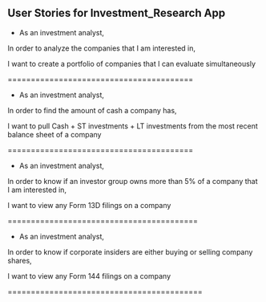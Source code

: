 User Stories for Investment_Research App
--------------------------------------------------------------

-  As an investment analyst, 

In order to analyze the companies that I am interested in,

I want to create a portfolio of companies that I can evaluate simultaneously

========================================

- As an investment analyst, 

In order to find the amount of cash a company has,

I want to pull Cash + ST investments + LT investments from the most recent balance sheet of a company

========================================

- As an investment analyst,

In order to know if an investor group owns more than 5% of a company that I am interested in,

I want to view any Form 13D filings on a company

=========================================

- As an investment analyst,

In order to know if corporate insiders are either buying or selling company shares,

I want to view any Form 144 filings on a company

==========================================